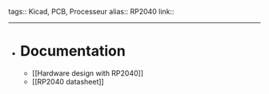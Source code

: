 tags:: Kicad, PCB, Processeur
alias:: RP2040
link::
***

- # Documentation
	- [[Hardware design with RP2040]]
	- [[RP2040 datasheet]]